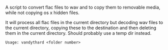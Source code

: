 A script to convert flac files to wav and to copy them to removable media, while not copying os x hidden files.

It will process all flac files in the current directory but decoding wav files to the current
directory, copying these to the destination and then deleting them in the current directory.
Should probably use a temp dir instead.

```
Usage: vandythard <folder number>
```